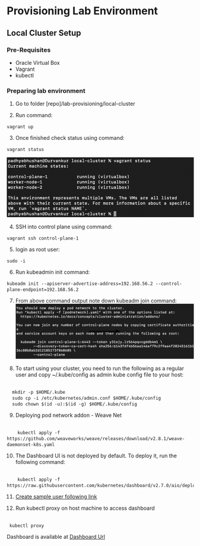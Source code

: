 # Provisioning Lab Environment

## Local Cluster Setup 

### Pre-Requisites

- Oracle Virtual Box
- Vagrant
- kubectl

### Preparing lab environment

1. Go to folder [repo]/lab-provisioning/local-cluster

2. Run command:
 <pre><code>vagrant up</code></pre>
 
3. Once finished check status using command:
 <pre><code>vagrant status</code></pre>

 ![vagrant status](vagrant-status.png)

4. SSH into control plane using command:
 <pre><code>vagrant ssh control-plane-1</code></pre>

5. login as root user:
 <pre><code>sudo -i</code></pre>

6. Run kubeadmin init command:
 <pre><code>kubeadm init --apiserver-advertise-address=192.168.56.2 --control-plane-endpoint=192.168.56.2</code></pre>

7. From above command output note down kubeadm join command:
 ![kubeadm init output](kubeadm-init.png)


8. To start using your cluster, you need to run the following as a regular user and copy ~/.kube/config as admin kube config file to your host:
<pre><code>
  mkdir -p $HOME/.kube
  sudo cp -i /etc/kubernetes/admin.conf $HOME/.kube/config
  sudo chown $(id -u):$(id -g) $HOME/.kube/config
</code></pre>

9. Deploying pod network addon - Weave Net
<pre><code>
    kubectl apply -f https://github.com/weaveworks/weave/releases/download/v2.8.1/weave-daemonset-k8s.yaml
</code></pre>

10. The Dashboard UI is not deployed by default. To deploy it, run the following command:
<pre><code>
    kubectl apply -f https://raw.githubusercontent.com/kubernetes/dashboard/v2.7.0/aio/deploy/recommended.yaml
</code></pre>

11. [Create sample user following link](https://github.com/kubernetes/dashboard/blob/master/docs/user/access-control/creating-sample-user.md)

12. Run kubectl proxy on host machine to access dashboard
<pre><code>
 kubectl proxy
</code></pre>

Dashboard is available at [Dashboard Url](http://localhost:8001/api/v1/namespaces/kubernetes-dashboard/services/https:kubernetes-dashboard:/proxy/)